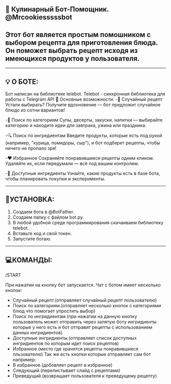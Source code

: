 
🍳 Кулинарный Бот-Помощник. @Mrcookiesssssbot
-
Этот бот является простым помошником с выбором рецепта для приготовления блюда. 
Он поможет выбрать рецепт исходя из имеющихся продуктов у пользователя. 
-
_______________________________________________________________________________________________________________________________________________________________________________________________________________________________________________________________________________________
💡 О БОТЕ:
-
Бот написан на библиотеке telebot.  Telebot - синхронная библиотека для работы с Telegram API
🌟 Основные возможности:
-🍴 Случайный рецепт
Устали выбирать? Получите вдохновение — бот предложит случайное блюдо из сотни вариантов!

-📂 Поиск по категориям
Супы, десерты, закуски, напитки — выбирайте категорию и находите идеи для завтрака, ужина или праздника.

-🔍 Поиск по ингредиентам
Введите продукты, которые есть под рукой (например, "курица, помидоры, сыр"), и бот подберет рецепты, чтобы ничего не пропало зря!

-❤️ Избранное
Сохраняйте понравившиеся рецепты одним кликом. Удаляйте их, если передумали — всё под вашим контролем.

-📜 Доступные ингредиенты
Узнайте, какие продукты есть в базе бота, чтобы планировать покупки и эксперименты.
___________________________________________________________________________________________________________________________________________________________________________________________________________________________________________________________________________________________
📖УСТАНОВКА:
-
1. Создаем бота в @BotFather.
2. Создаем папку с файлом bot.py.
3. В любой удобной среде программирования скачаиваем библиотеку telebot.
4. Вставьте код и свой токен.
5. Запустите ботаю.

_____________________________________________________________________________________________________________________________________________________________________________________________________________________________________________________________________________________________
💻КОМАНДЫ:
---
/START

При нажатии на кнопку бот запускается. Чат с ботом имеет несколько кнопок:
- Случайный рецепт.(отправляет случайный рецепт пользователю)
- Поиск по категориям.(отправляет несколько кнопок с категориями блюд что помогает упростить выбор)
- Поиск по ингридиентам.(при нажатии на данную кнопку пользователь может отправить через запятую боту ингридиенты которые у него есть и бот отправит рецепты с использованием данных ингридиентов)
- Доступные  ингридиенты.(отправляет список доступных ингридиентов по которым идет поиск рецептов)
- Избранное.(место где хранятся рецепты понравившиеся пльзователю)
Так же есть кнопки которые отправляет сам бот например:
- В избранное.(добовляет рецепт в избранное)
- Следующий.(перелистывает слайд с рецептами)
- Преведущий.(возвращает пользователя к преведущему рецепту)


